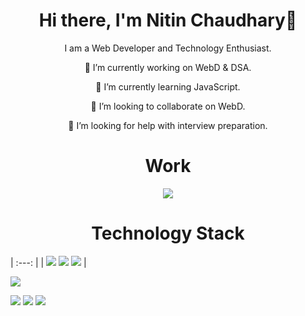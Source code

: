 <h1 align="center"> 
    Hi there, I'm Nitin Chaudhary👋
</h1>


<p align="center">
I am a Web Developer and Technology Enthusiast.
</p>

<p align="center">
🔭 I’m currently working on WebD & DSA.
</p>

<p align="center">
🌱 I’m currently learning JavaScript.
</p>

<p align="center">
👯 I’m looking to collaborate on WebD.
</p>

<p align="center">
🤔 I’m looking for help with interview preparation.
</p>

<h1 align="center">Work</h1>

<p align="center">
    <a href="https://nitin-io.github.io/">
    <img src="https://img.shields.io/badge/GitHub%20Pages-222222?style=for-the-badge&logo=GitHub%20Pages&logoColor=white" />
    </a>
</p>

<h1 align="center">Technology Stack</h1>

| :---: |
| ![](https://img.shields.io/badge/HTML5-E34F26?style=for-the-badge&logo=html5&logoColor=white) ![](https://img.shields.io/badge/CSS3-1572B6?style=for-the-badge&logo=css3&logoColor=white) ![](https://img.shields.io/badge/JavaScript-323330?style=for-the-badge&logo=javascript&logoColor=F7DF1E) |

![](https://img.shields.io/badge/Bootstrap-563D7C?style=for-the-badge&logo=bootstrap&logoColor=white)

![](https://img.shields.io/badge/Arch_Linux-1793D1?style=for-the-badge&logo=arch-linux&logoColor=white) ![](https://img.shields.io/badge/Windows-0078D6?style=for-the-badge&logo=windows&logoColor=white) ![](https://img.shields.io/badge/GIT-E44C30?style=for-the-badge&logo=git&logoColor=white)